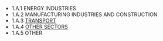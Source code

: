 * 1.A.1 ENERGY INDUSTRIES
* 1.A.2 MANUFACTURING INDUSTRIES AND CONSTRUCTION
* 1.A.3 [TRANSPORT](CRF1/A/3/CRF1A3.md)
* 1.A.4 [OTHER SECTORS](CRF1/A/4/CRF1A4.md)
* 1.A.5 OTHER

